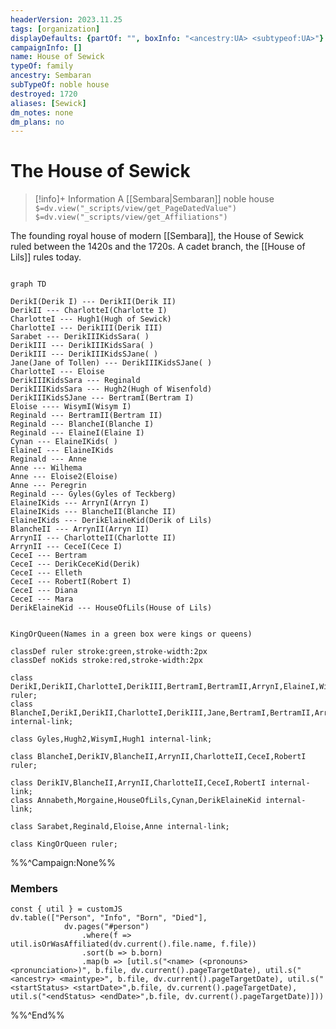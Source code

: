 ```yaml
---
headerVersion: 2023.11.25
tags: [organization]
displayDefaults: {partOf: "", boxInfo: "<ancestry:UA> <subtypeof:UA>"}
campaignInfo: []
name: House of Sewick
typeOf: family
ancestry: Sembaran
subTypeOf: noble house
destroyed: 1720
aliases: [Sewick]
dm_notes: none
dm_plans: no
---
```

# The House of Sewick
>[!info]+ Information
> A [[Sembara|Sembaran]] noble house
> `$=dv.view("_scripts/view/get_PageDatedValue")`
> `$=dv.view("_scripts/view/get_Affiliations")`

The founding royal house of modern [[Sembara]], the House of Sewick ruled between the 1420s and the 1720s. A cadet branch, the [[House of Lils]] rules today.


```mermaid 

graph TD

DerikI(Derik I) --- DerikII(Derik II)
DerikII --- CharlotteI(Charlotte I)
CharlotteI --- Hugh1(Hugh of Sewick)
CharlotteI --- DerikIII(Derik III)
Sarabet --- DerikIIIKidsSara( )
DerikIII --- DerikIIIKidsSara( )
DerikIII --- DerikIIIKidsSJane( )
Jane(Jane of Tollen) --- DerikIIIKidsSJane( )
CharlotteI --- Eloise
DerikIIIKidsSara --- Reginald
DerikIIIKidsSara --- Hugh2(Hugh of Wisenfold)
DerikIIIKidsSJane --- BertramI(Bertram I)
Eloise ---- WisymI(Wisym I)
Reginald --- BertramII(Bertram II)
Reginald --- BlancheI(Blanche I)
Reginald --- ElaineI(Elaine I)
Cynan --- ElaineIKids( )
ElaineI --- ElaineIKids
Reginald --- Anne
Anne --- Wilhema
Anne --- Eloise2(Eloise)
Anne --- Peregrin
Reginald --- Gyles(Gyles of Teckberg)
ElaineIKids --- ArrynI(Arryn I)
ElaineIKids --- BlancheII(Blanche II)
ElaineIKids --- DerikElaineKid(Derik of Lils)
BlancheII --- ArrynII(Arryn II)
ArrynII --- CharlotteII(Charlotte II)
ArrynII --- CeceI(Cece I)
CeceI --- Bertram
CeceI --- DerikCeceKid(Derik)
CeceI --- Elleth
CeceI --- RobertI(Robert I)
CeceI --- Diana
CeceI --- Mara
DerikElaineKid --- HouseOfLils(House of Lils)


KingOrQueen(Names in a green box were kings or queens)

classDef ruler stroke:green,stroke-width:2px
classDef noKids stroke:red,stroke-width:2px

class DerikI,DerikII,CharlotteI,DerikIII,BertramI,BertramII,ArrynI,ElaineI,WisymI ruler;
class BlancheI,DerikI,DerikII,CharlotteI,DerikIII,Jane,BertramI,BertramII,ArrynI,ElaineI internal-link;

class Gyles,Hugh2,WisymI,Hugh1 internal-link;

class BlancheI,DerikIV,BlancheII,ArrynII,CharlotteII,CeceI,RobertI ruler;

class DerikIV,BlancheII,ArrynII,CharlotteII,CeceI,RobertI internal-link;
class Annabeth,Morgaine,HouseOfLils,Cynan,DerikElaineKid internal-link;

class Sarabet,Reginald,Eloise,Anne internal-link;

class KingOrQueen ruler;

```

%%^Campaign:None%%
### Members

```dataviewjs
const { util } = customJS
dv.table(["Person", "Info", "Born", "Died"], 
			dv.pages("#person")
				.where(f => util.isOrWasAffiliated(dv.current().file.name, f.file))
				.sort(b => b.born)
				.map(b => [util.s("<name> (<pronouns> <pronunciation>)", b.file, dv.current().pageTargetDate), util.s("<ancestry> <maintype>", b.file, dv.current().pageTargetDate), util.s("<startStatus> <startDate>",b.file, dv.current().pageTargetDate), util.s("<endStatus> <endDate>",b.file, dv.current().pageTargetDate)]))
```
%%^End%%
